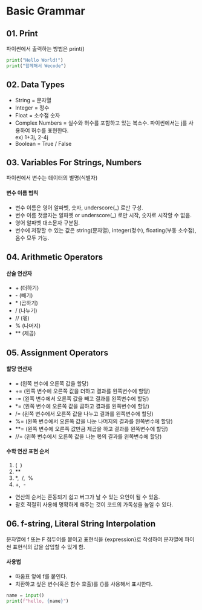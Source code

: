 # Basic Grammar
## 01. Print
파이썬에서 출력하는 방법은 print() 

```python 
print("Hello World!")
print("함께해서 Wecode")
```

## 02. Data Types
* String = 문자열
* Integer = 정수
* Float = 소수점 숫자
* Complex Numbers = 실수와 허수를 포함하고 있는 복소수. 파이썬에서는 j를 사용하여 허수를 표현한다.  
ex) 1+3j, 2-4j
* Boolean = True / False

## 03. Variables For Strings, Numbers
파이썬에서 변수는 데이터의 별명(식별자)
#### 변수 이름 법칙
* 변수 이름은 영어 알파벳, 숫자, underscore(\_) 로만 구성.
* 변수 이름 첫글자는 알파벳 or underscore(\_) 로만 시작, 숫자로 시작할 수 없음.
* 영어 알파벳 대소문자 구분됨.  
* 변수에 저장할 수 있는 값은 string(문자열), integer(정수), floating(부동 소수점), 음수 모두 가능.

## 04. Arithmetic Operators
#### 산술 연산자
* \+ (더하기)
* \- (빼기)
* \* (곱하기)
* \/ (나누기)
* \// (몫)
* \% (나머지)
* \** (제곱)

## 05. Assignment Operators
#### 할당 연산자
* \= (왼쪽 변수에 오른쪽 값을 할당)
* \+= (왼쪽 변수에 오른쪽 값을 더하고 결과를 왼쪽변수에 할당)
* \-= (왼쪽 변수에서 오른쪽 값을 빼고 결과를 왼쪽변수에 할당)
* \*= (왼쪽 변수에 오른쪽 값을 곱하고 결과를 왼쪽변수에 할당)
* \/= (왼쪽 변수에서 오른쪽 값을 나누고 결과를 왼쪽변수에 할당)
* \%= (왼쪽 변수에서 오른쪽 값을 나눈 나머지의 결과를 왼쪽변수에 할당)
* \*\*= (왼쪽 변수에 오른쪽 값만큼 제곱을 하고 결과를 왼쪽변수에 할당)
* \//= (왼쪽 변수에서 오른쪽 값을 나눈 몫의 결과를 왼쪽변수에 할당)
#### 수학 연산 표현 순서
1. \(&nbsp;&nbsp;\)
2. \*\*
3. \*,&nbsp; \/,&nbsp; \%
4. \+,&nbsp; \-  
  
* 연산의 순서는 혼동되기 쉽고 버그가 날 수 있는 요인이 될 수 있음.  
* 괄호 적절히 사용해 명확하게 해주는 것이 코드의 가독성을 높일 수 있다.

## 06. f-string, Literal String Interpolation
문자열에 f 또는 F 접두어를 붙이고 표현식을 {expression\}로 작성하여 문자열에 파이썬 표현식의 값을 삽입할 수 있게 함.
#### 사용법
* 따옴표 앞에 f를 붙인다.
* 치환하고 싶은 변수(혹은 함수 호출)를 \{\}를 사용해서 표시한다.
```python 
name = input()
print(f"hello, {name}")
```
